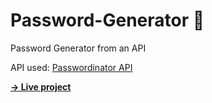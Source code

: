 # Password-Generator 🔐
Password Generator from an API

API used: [Passwordinator API](https://github.com/fawazsullia/password-generator/)

**[→ Live project](https://passwordgenetaror.netlify.app/)**
